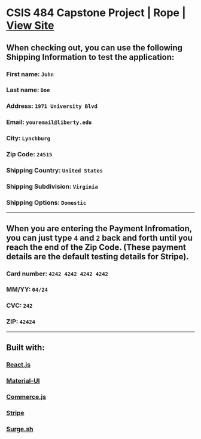 # CSIS 484 Capstone Project | Rope | [View Site](https://rmsolomon-capstone.surge.sh/)

## When checking out, you can use the following **Shipping Information** to test the application:

### First name: `John`
### Last name: `Doe`
### Address: `1971 University Blvd`
### Email: `youremail@liberty.edu`
### City: `Lynchburg`
### Zip Code: `24515`
### Shipping Country: `United States`
### Shipping Subdivision: `Virginia`
### Shipping Options: `Domestic`
---
## When you are entering the **Payment Infromation**, you can just type `4` and `2` back and forth until you reach the end of the Zip Code. (These payment details are the default testing details for Stripe).
### Card number: `4242 4242 4242 4242`
### MM/YY: `04/24`
### CVC: `242`
### ZIP: `42424`
---
## Built with:
### [React.js](http://reactjs.com)
### [Material-UI](https://material-ui.com/)
### [Commerce.js](http://commercejs.com)
### [Stripe](http://stripe.com)
### [Surge.sh](http://surge.sh)